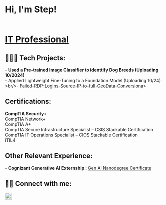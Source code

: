 <h1>Hi, I'm Step!
   
<br/><a href="https://www.linkedin.com/in/stephenmsmith27/">IT Professional</a>

<h2>👨🏾‍💻 Tech Projects:</h2>
- <b>Used a Pre-trained Image Classifier to identtify Dog Breeds (Uploading 10/2024)</b>
<br/>- Applied Lightweight Fine-Tuning to a Foundation Model (Uploading 10/24)</b>
>br/>- <a href ="https://github.com/StephenSmith8/Failed-RDP-Logins-Source-IP-to-full-GeoData-Conversion">Failed-RDP-Logins-Source-IP-to-full-GeoData-Conversion</a>a>
   

 <!-- - [Image Analysis Middleware](https://github.com/joshmadakor1/4chan-Image-Analysis-Middleware-C964) <b><i>(Potentially NSFW)</b></i> -->

<h2>Certifications:</h2>
 <b>CompTIA Security+</b><br/><a
 <b>CompTIA Network+</b><br/><a
 <b>CompTIA A+</b><br/><a
 <b>CompTIA Secure Infrastructure Specialist – CSIS Stackable Certification</b><br/><a
 <b>CompTIA IT Operations Specialist – CIOS Stackable Certification</b><br/><a
 <b>ITIL4</b><br/><a                                                                              

 <h2></h2> 
 
 <h2>Other Relevant Experience:</h2>
 - <b>Cognizant Generative AI Externship : </b><a <a href="https://www.udacity.com/certificate/e/982b7af0-2263-11ef-b339-83978f8cc24c">Gen AI Nanodegree Certificate</a>
 
<h2> 🤳🏾 Connect with me:</h2>

[<img align="left" alt="StephenSmith | LinkedIn" width="22px" src="https://cdn.jsdelivr.net/npm/simple-icons@v3/icons/linkedin.svg" />][linkedin]

[linkedin]: [https://linkedin.com/in/joshmadakor](https://www.linkedin.com/in/stephenmsmith27/)

<!--
**joshmadakor1/joshmadakor1** is a ✨ _special_ ✨ repository because its `README.md` (this file) appears on your GitHub profile.


Here are some ideas to get you started:

- 🔭 I’m currently working on ...
- 🌱 I’m currently learning ...
- 👯 I’m looking to collaborate on ...
- 🤔 I’m looking for help with ...
- 💬 Ask me about ...
- 📫 How to reach me: ...
- 😄 Pronouns: ...
- ⚡ Fun fact: ...
-->
